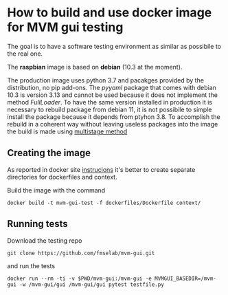 # How to build and use docker image for MVM gui testing

The goal is to have a software testing environment as similar as possibile to the real one.

The **raspbian** image is based on **debian** \(10.3 at the moment\). 

The production image uses python 3.7 and pacakges provided by the distribution, no pip add-ons. The *pyyaml* package that comes with debian 10.3 is version 3.13 and cannot be used because it does not implement the method *FullLoader*. 
To have the same version installed in production it is necessary to rebuild package from debian 11, it is not possibile to simple install the package because it depends from ptyhon 3.8. To accomplish the rebuild in a coherent way without leaving useless packages into the image the build is made using [multistage method](https://docs.docker.com/develop/develop-images/multistage-build/)

## Creating the image
As reported in docker site [instrucions](https://docs.docker.com/develop/develop-images/dockerfile_best-practices/) it's better to create separate directories for dockerfiles and context.

Build the image with the command
```
docker build -t mvm-gui-test -f dockerfiles/Dockerfile context/
```

## Running tests

Download the testing repo 
```
git clone https://github.com/fmselab/mvm-gui.git
```
and run the tests
```
docker run --rm -ti -v $PWD/mvm-gui:/mvm-gui -e MVMGUI_BASEDIR=/mvm-gui -w /mvm-gui/gui /mvm-gui/gui pytest testfile.py
```

